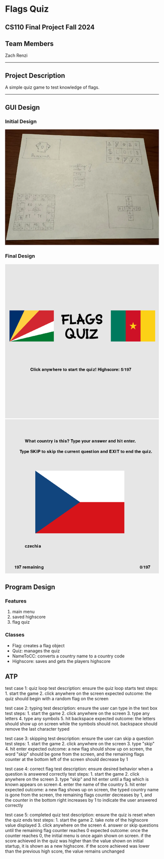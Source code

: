 # Flags Quiz
## CS110 Final Project Fall 2024

## Team Members

Zach Renzi

***

## Project Description

A simple quiz game to test knowledge of flags.

***    

## GUI Design

### Initial Design

![initial gui](assets/gui.jpg)

### Final Design

![final gui](assets/finalgui1.png)
![final gui](assets/finalgui2.png)

## Program Design

### Features

1. main menu
2. saved highscore
3. flag quiz

### Classes

- Flag: creates a flag object
- Quiz: manages the quiz
- NameToCC: converts a country name to a country code
- Highscore: saves and gets the players highscore


## ATP

test case 1: quiz loop
    test description: ensure the quiz loop starts
    test steps:
        1. start the game
        2. click anywhere on the screen
    expected outcome: the quiz should begin with a random flag on the screen

test case 2: typing
    test description: ensure the user can type in the text box
    test steps:
        1. start the game
        2. click anywhere on the screen
        3. type any letters
        4. type any symbols
        5. hit backspace
    expected outcome: the letters should show up on screen while the symbols should not. backspace should remove the last character typed

test case 3: skipping
    test description: ensure the user can skip a question
    test steps:
        1. start the game
        2. click anywhere on the screen
        3. type "skip"
        4. hit enter
    expected outcome: a new flag should show up on screen, the word "skip" should be gone from the screen, and the remaining flags counter at the bottom left of the screen should decrease by 1

test case 4: correct flag
    test description: ensure desired behavior when a question is answered correctly
    test steps:
        1. start the game
        2. click anywhere on the screen
        3. type "skip" and hit enter until a flag which is known appears on screen
        4. enter the name of the country
        5. hit enter
    expected outcome: a new flag shows up on screen, the typed country name is gone from the screen, the remaining flags counter decreases by 1, and the counter in the bottom right increases by 1 to indicate the user answered correctly

test case 5: completed quiz
    test description: ensure the quiz is reset when the quiz ends
    test steps:
        1. start the game
        2. take note of the highscore value displayed
        3. click anywhere on the screen
        4. answer or skip questions until the remaining flag counter reaches 0
    expected outcome: once the counter reaches 0, the initial menu is once again shown on screen. if the score achieved in the quiz was higher than the value shown on initial startup, it is shown as a new highscore. if the score achieved was lower than the previous high score, the value remains unchanged
